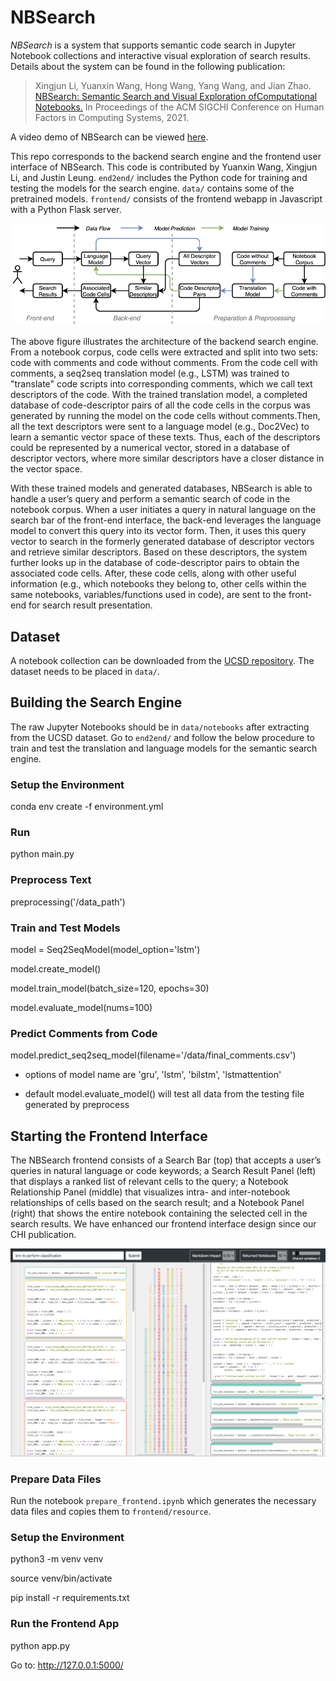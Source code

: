 # NBSearch

*NBSearch* is a system that supports semantic code search in Jupyter Notebook collections and interactive visual exploration of search results. Details about the system can be found in the following publication:

>Xingjun Li, Yuanxin Wang, Hong Wang, Yang Wang, and Jian Zhao. [NBSearch: Semantic Search and Visual Exploration ofComputational Notebooks.](https://www.jeffjianzhao.com/papers/nbsearch.pdf) In Proceedings of the ACM SIGCHI Conference on Human Factors in Computing Systems, 2021.

A video demo of NBSearch can be viewed [here](https://youtu.be/wNSbivrYc0Y).

This repo corresponds to the backend search engine and the frontend user interface of NBSearch. This code is contributed by Yuanxin Wang, Xingjun Li, and Justin Leung. `end2end/` includes the Python code for training and testing the models for the search engine. `data/` contains some of the pretrained models. `frontend/` consists of the frontend webapp in Javascript with a Python Flask server.

![](system_pipeline.png)

The above figure illustrates the architecture of the backend search engine. From a notebook corpus, code cells were extracted and split into two sets: code with comments and code without comments. From the code cell with comments, a seq2seq translation model (e.g., LSTM) was trained to "translate" code scripts into corresponding comments, which we call text descriptors of the code. With the trained translation model, a completed database of code-descriptor pairs of all the code cells in the corpus was generated by running the model on the code cells without comments.Then, all the text descriptors were sent to a language model (e.g., Doc2Vec) to learn a semantic vector space of these texts. Thus, each of the descriptors could be represented by a numerical vector, stored in a database of descriptor vectors, where more similar descriptors have a closer distance in the vector space.

With these trained models and generated databases, NBSearch is able to handle a user’s query and perform a semantic search of code in the notebook corpus. When a user initiates a query in natural language on the search bar of the front-end interface, the back-end leverages the language model to convert this query into its vector form. Then, it uses this query vector to search in the formerly generated database of descriptor vectors and retrieve similar descriptors. Based on these descriptors, the system further looks up in the database of code-descriptor pairs to obtain the associated code cells. After, these code cells, along with other useful information (e.g., which notebooks they belong to, other cells within the same notebooks, variables/functions used in code), are sent to the front-end for search result presentation.

## Dataset

A notebook collection can be downloaded from the [UCSD repository](https://library.ucsd.edu/dc/object/bb2733859v). The dataset needs to be placed in `data/`.

## Building the Search Engine

The raw Jupyter Notebooks should be in `data/notebooks` after extracting from the UCSD dataset. Go to `end2end/` and follow the below procedure to train and test the translation and language models for the semantic search engine.

### Setup the Environment

conda env create -f environment.yml

### Run

python main.py

### Preprocess Text

preprocessing('/data_path')

### Train and Test Models

model = Seq2SeqModel(model_option='lstm')

model.create_model()

model.train_model(batch_size=120, epochs=30)

model.evaluate_model(nums=100)

### Predict Comments from Code

model.predict_seq2seq_model(filename='/data/final_comments.csv')

* options of model name are 'gru', 'lstm', 'bilstm', 'lstmattention'

* default model.evaluate_model() will test all data from the testing file generated by preprocess



## Starting the Frontend Interface

The NBSearch frontend consists of a Search Bar (top) that accepts a user’s queries in natural language or code keywords; a Search Result Panel (left) that displays a ranked list of relevant cells to the query; a Notebook Relationship Panel (middle) that visualizes intra- and inter-notebook relationships of cells based on the search result; and a Notebook Panel (right) that shows the entire notebook containing the selected cell in the search results. We have enhanced our frontend interface design since our CHI publication.

![](frontend_ui.png)

### Prepare Data Files

Run the notebook `prepare_frontend.ipynb` which generates the necessary data files and copies them to `frontend/resource`.

### Setup the Environment

python3 -m venv venv

source venv/bin/activate

pip install -r requirements.txt


### Run the Frontend App

python app.py

Go to: http://127.0.0.1:5000/
